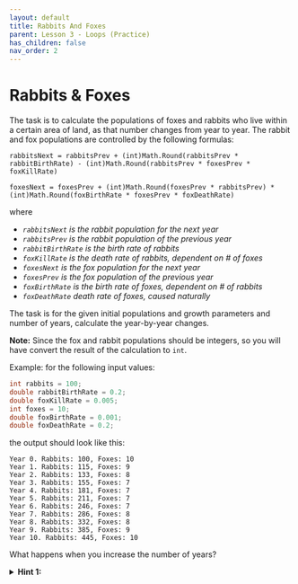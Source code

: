 ```yaml
---
layout: default
title: Rabbits And Foxes
parent: Lesson 3 - Loops (Practice)
has_children: false
nav_order: 2
---
```


# Rabbits & Foxes

The task is to calculate the populations of foxes and rabbits who live within a certain area of land, as that number changes from year to year. The rabbit and fox populations are controlled by the following formulas:

`rabbitsNext = rabbitsPrev + (int)Math.Round(rabbitsPrev * rabbitBirthRate) - (int)Math.Round(rabbitsPrev * foxesPrev * foxKillRate)`

`foxesNext = foxesPrev + (int)Math.Round(foxesPrev * rabbitsPrev) * (int)Math.Round(foxBirthRate * foxesPrev * foxDeathRate)`

where

* *`rabbitsNext` is the rabbit population for the next year*
* *`rabbitsPrev` is the rabbit population of the previous year*
* *`rabbitBirthRate` is the birth rate of rabbits*
* *`foxKillRate` is the death rate of rabbits, dependent on # of foxes*
* *`foxesNext` is the fox population for the next year*
* *`foxesPrev` is the fox population of the previous year*
* *`foxBirthRate` is the birth rate of foxes, dependent on # of rabbits*
* *`foxDeathRate` death rate of foxes, caused naturally*

The task is for the given initial populations and growth parameters and number of years, calculate the year-by-year changes. 

**Note:** Since the fox and rabbit populations should be integers, so you will have convert the result of the calculation to `int`.

Example: for the following input values:

``` csharp
int rabbits = 100;
double rabbitBirthRate = 0.2;
double foxKillRate = 0.005;
int foxes = 10;
double foxBirthRate = 0.001;
double foxDeathRate = 0.2;
```

the output should look like this:

```
Year 0. Rabbits: 100, Foxes: 10
Year 1. Rabbits: 115, Foxes: 9
Year 2. Rabbits: 133, Foxes: 8
Year 3. Rabbits: 155, Foxes: 7
Year 4. Rabbits: 181, Foxes: 7
Year 5. Rabbits: 211, Foxes: 7
Year 6. Rabbits: 246, Foxes: 7
Year 7. Rabbits: 286, Foxes: 8
Year 8. Rabbits: 332, Foxes: 8
Year 9. Rabbits: 385, Foxes: 9
Year 10. Rabbits: 445, Foxes: 10
```

What happens when you increase the number of years?

<details class="text-grey-dk-000"> 
  <summary><strong>Hint 1:</strong></summary>
  Be sure that your program doesn’t allow for negative populations. If you start with 1 rabbit and 1000 foxes, the next year there should be 0 rabbits instead of -3 rabbits.
</details>

